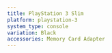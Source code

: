 ```yaml
---
title: PlayStation 3 Slim
platform: playstation-3
system_type: console
variation: Black
accessories: Memory Card Adapter
---
```

